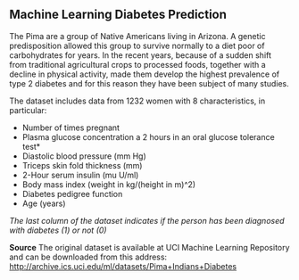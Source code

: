 ## **Machine Learning Diabetes Prediction**
The Pima are a group of Native Americans living in Arizona. 
A genetic predisposition allowed this group to survive normally to a diet poor of carbohydrates for years. In the recent years, because of a sudden shift from traditional agricultural crops to processed foods, 
together with a decline in physical activity, made them develop the highest prevalence of type 2 diabetes 
and for this reason they have been subject of many studies.

The dataset includes data from 1232 women with 8 characteristics, in particular:
* Number of times pregnant
* Plasma glucose concentration a 2 hours in an oral glucose tolerance test*
* Diastolic blood pressure (mm Hg)
* Triceps skin fold thickness (mm)
* 2-Hour serum insulin (mu U/ml)
* Body mass index (weight in kg/(height in m)^2)
* Diabetes pedigree function
* Age (years)

*The last column of the dataset indicates if the person has been diagnosed with diabetes (1) or not (0)*

**Source**
The original dataset is available at UCI Machine Learning Repository and can be downloaded from this address: http://archive.ics.uci.edu/ml/datasets/Pima+Indians+Diabetes
